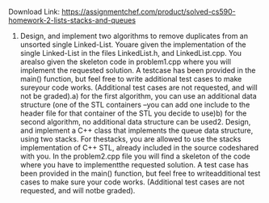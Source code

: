 Download Link: https://assignmentchef.com/product/solved-cs590-homework-2-lists-stacks-and-queues
<br>
1. Design, and implement two algorithms to remove duplicates from an unsorted single Linked-List. Youare given the implementation of the single Linked-List in the files LinkedList.h, and LinkedList.cpp. You arealso given the skeleton code in problem1.cpp where you will implement the requested solution. A testcase has been provided in the main() function, but feel free to write additional test cases to make sureyour code works. (Additional test cases are not requested, and will not be graded).a) for the first algorithm, you can use an additional data structure (one of the STL containers –you can add one include to the header file for that container of the STL you decide to use)b) for the second algorithm, no additional data structure can be used2. Design, and implement a C++ class that implements the queue data structure, using two stacks. For thestacks, you are allowed to use the stacks implementation of C++ STL, already included in the source codeshared with you. In the problem2.cpp file you will find a skeleton of the code where you have to implementthe requested solution. A test case has been provided in the main() function, but feel free to writeadditional test cases to make sure your code works. (Additional test cases are not requested, and will notbe graded).